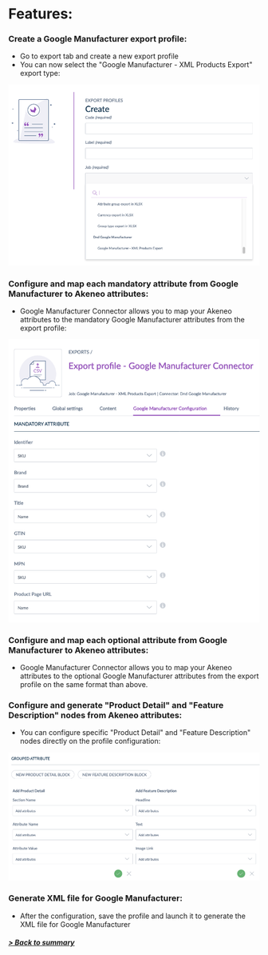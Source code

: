 # Features:

### Create a Google Manufacturer export profile:

* Go to export tab and create a new export profile
* You can now select the "Google Manufacturer - XML Products Export" export type:

![Google Manufacturer Export Type](../img/google-manufacturer-export-type.png)

### Configure and map each mandatory attribute from Google Manufacturer to Akeneo attributes:

* Google Manufacturer Connector allows you to map your Akeneo attributes to the mandatory Google Manufacturer attributes from the export profile:

![Google Manufacturer Mandatory Attribute](../img/google-manufacturer-mandatory-attributes.png)

### Configure and map each optional attribute from Google Manufacturer to Akeneo attributes:

* Google Manufacturer Connector allows you to map your Akeneo attributes to the optional Google Manufacturer attributes from the export profile on the same format than above.

### Configure and generate "Product Detail" and "Feature Description" nodes from Akeneo attributes:

* You can configure specific "Product Detail" and "Feature Description" nodes directly on the profile configuration:

![Google Manufacturer Detail Feature](../img/google-manufacturer-detail-feature.png)

### Generate XML file for Google Manufacturer:

* After the configuration, save the profile and launch it to generate the XML file for Google Manufacturer

##### [> Back to summary](../summary.md)